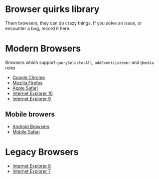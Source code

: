 # Browser quirks library #
Them browsers, they can do crazy things. If you solve an issue, or encounter a bug, record it here.

# Modern Browsers
Browsers which support `querySelectorAll`, `addEventListener` and `@media` rules
* [Google Chrome](chrome.md)
* [Mozilla Firefox](firefox.md)
* [Apple Safari](safari.md)
* [Internet Explorer 10](ie10.md)
* [Internet Explorer 9](ie9.md)

## Mobile browers
* [Android Browsers](android.md)
* [Mobile Safari](mobile-safari.md)

# Legacy Browsers
*  [Internet Explorer 8](ie8.md)
*  [Internet Explorer 7](ie7.md)